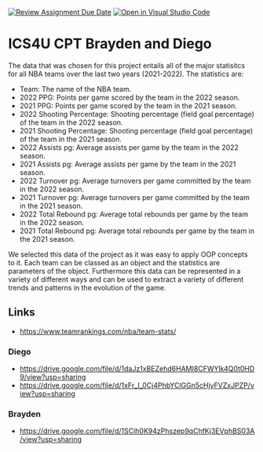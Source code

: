 [![Review Assignment Due Date](https://classroom.github.com/assets/deadline-readme-button-24ddc0f5d75046c5622901739e7c5dd533143b0c8e959d652212380cedb1ea36.svg)](https://classroom.github.com/a/Ax1-Mcw2)
[![Open in Visual Studio Code](https://classroom.github.com/assets/open-in-vscode-718a45dd9cf7e7f842a935f5ebbe5719a5e09af4491e668f4dbf3b35d5cca122.svg)](https://classroom.github.com/online_ide?assignment_repo_id=11171736&assignment_repo_type=AssignmentRepo)
# ICS4U CPT Brayden and Diego

The data that was chosen for this project entails all of the major statisitcs for all NBA teams over the last two years (2021-2022). The statistics are:
* Team: The name of the NBA team.
* 2022 PPG: Points per game scored by the team in the 2022 season.
* 2021 PPG: Points per game scored by the team in the 2021 season.
* 2022 Shooting Percentage: Shooting percentage (field goal percentage) of the team in the 2022 season.
* 2021 Shooting Percentage: Shooting percentage (field goal percentage) of the team in the 2021 season.
* 2022 Assists pg: Average assists per game by the team in the 2022 season.
* 2021 Assists pg: Average assists per game by the team in the 2021 season.
* 2022 Turnover pg: Average turnovers per game committed by the team in the 2022 season.
* 2021 Turnover pg: Average turnovers per game committed by the team in the 2021 season.
* 2022 Total Rebound pg: Average total rebounds per game by the team in the 2022 season.
* 2021 Total Rebound pg: Average total rebounds per game by the team in the 2021 season.

We selected this data of the project as it was easy to apply OOP concepts to it. Each team can be classed as an object and the statistics are parameters of the object. Furthermore this data can be represented in a variety of different ways and can be used to extract a variety of different trends and patterns in the evolution of the game. 

## Links
* https://www.teamrankings.com/nba/team-stats/

### Diego
* https://drive.google.com/file/d/1daJz1xBEZehd6HAMI8CFWYlk4Q0t0HD9/view?usp=sharing
* https://drive.google.com/file/d/1xFr_I_0Cj4PhbYClGGn5cHjyFVZxJPZP/view?usp=sharing

### Brayden
* https://drive.google.com/file/d/1SCih0K94zPhszep9qChfKj3EVphBS03A/view?usp=sharing
